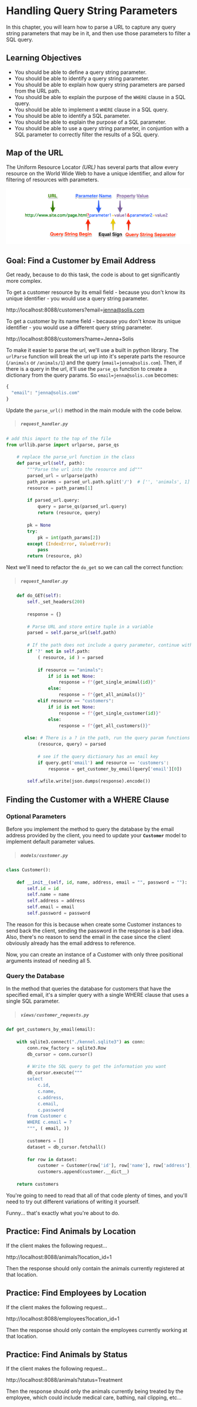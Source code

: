 # Handling Query String Parameters

In this chapter, you will learn how to parse a URL to capture any query string parameters that may be in it, and then use those parameters to filter a SQL query.

## Learning Objectives

* You should be able to define a query string parameter.
* You should be able to identify a query string parameter.
* You should be able to explain how query string parameters are parsed from the URL path.
* You should be able to explain the purpose of the `WHERE` clause in a SQL query.
* You should be able to implement a `WHERE` clause in a SQL query.
* You should be able to identify a SQL parameter.
* You should be able to explain the purpose of a SQL parameter.
* You should be able to use a query string parameter, in conjuntion with a SQL parameter to correctly filter the results of a SQL query.

## Map of the URL

The Uniform Resource Locator _(URL)_ has several parts that allow every resource on the World Wide Web to have a unique identifier, and allow for filtering of resources with parameters.

![](./images/url-parts.png)

## Goal: Find a Customer by Email Address

Get ready, because to do this task, the code is about to get significantly more complex.

To get a customer resource by its email field - because you don't know its unique identifier - you would use a query string parameter.

http://localhost:8088/customers?email=jenna@solis.com

To get a customer by its name field - because you don't know its unique identifier - you would use a different query string parameter.

http://localhost:8088/customers?name=Jenna+Solis

To make it easier to parse the url, we'll use a built in python library. The `urlParse` function will break the url up into it's seperate parts the resource (`/animals` or `/animals/1`) and the query (`email=jenna@solis.com`). Then, if there is a query in the url, it'll use the `parse_qs` function to create a dictionary from the query params. So `email=jenna@solis.com` becomes:
```py
{
  "email": "jenna@solis.com"
}
```

Update the `parse_url()` method in the main module with the code below.

> ##### `request_handler.py`

```py
# add this import to the top of the file
from urllib.parse import urlparse, parse_qs

    # replace the parse_url function in the class
    def parse_url(self, path):
        """Parse the url into the resource and id"""
        parsed_url = urlparse(path)
        path_params = parsed_url.path.split('/')  # ['', 'animals', 1]
        resource = path_params[1]

        if parsed_url.query:
            query = parse_qs(parsed_url.query)
            return (resource, query)

        pk = None
        try:
            pk = int(path_params[2])
        except (IndexError, ValueError):
            pass
        return (resource, pk)
```

Next we'll need to refactor the `do_get` so we can call the correct function:

> ##### `request_handler.py`

```py
    def do_GET(self):
        self._set_headers(200)

        response = {}

        # Parse URL and store entire tuple in a variable
        parsed = self.parse_url(self.path)

        # If the path does not include a query parameter, continue with the original if block
        if '?' not in self.path:
            ( resource, id ) = parsed

            if resource == "animals":
                if id is not None:
                    response = f"{get_single_animal(id)}"
                else:
                    response = f"{get_all_animals()}"
            elif resource == "customers":
                if id is not None:
                    response = f"{get_single_customer(id)}"
                else:
                    response = f"{get_all_customers()}"

       else: # There is a ? in the path, run the query param functions
            (resource, query) = parsed

            # see if the query dictionary has an email key
            if query.get('email') and resource == 'customers':
                response = get_customer_by_email(query['email'][0])

        self.wfile.write(json.dumps(response).encode())
```

## Finding the Customer with a WHERE Clause

### Optional Parameters

Before you implement the method to query the database by the email address provided by the client, you need to update your **`Customer`** model to implement default parameter values.

> ##### `models/customer.py`

```py
class Customer():

    def __init__(self, id, name, address, email = "", password = ""):
        self.id = id
        self.name = name
        self.address = address
        self.email = email
        self.password = password
```

The reason for this is because when create some Customer instances to send back the client, sending the password in the response is a bad idea. Also, there's no reason to send the email in the case since the client obviously already has the email address to reference.

Now, you can create an instance of a Customer with only three positional arguments instead of needing all 5.

### Query the Database


In the method that queries the database for customers that have the specified email, it's a simpler query with a single WHERE clause that uses a single SQL parameter.

> ##### `views/customer_requests.py`

```py
def get_customers_by_email(email):

    with sqlite3.connect("./kennel.sqlite3") as conn:
        conn.row_factory = sqlite3.Row
        db_cursor = conn.cursor()

        # Write the SQL query to get the information you want
        db_cursor.execute("""
        select
            c.id,
            c.name,
            c.address,
            c.email,
            c.password
        from Customer c
        WHERE c.email = ?
        """, ( email, ))

        customers = []
        dataset = db_cursor.fetchall()

        for row in dataset:
            customer = Customer(row['id'], row['name'], row['address'], row['email'] , row['password'])
            customers.append(customer.__dict__)

    return customers
```

You're going to need to read that all of that code plenty of times, and you'll need to try out different variations of writing it yourself.

Funny... that's exactly what you're about to do.

## Practice: Find Animals by Location

If the client makes the following request...

http://localhost:8088/animals?location_id=1

Then the response should only contain the animals currently registered at that location.

## Practice: Find Employees by Location

If the client makes the following request...

http://localhost:8088/employees?location_id=1

Then the response should only contain the employees currently working at that location.

## Practice: Find Animals by Status

If the client makes the following request...

http://localhost:8088/animals?status=Treatment

Then the response should only the animals currently being treated by the employee, which could include medical care, bathing, nail clipping, etc...

